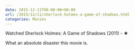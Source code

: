 ```yaml
---
date: 2015-12-11T00:00:00+00:00
url: /2015/12/11/sherlock-holmes-a-game-of-shadows.html
categories: Movies
---
```

Watched Sherlock Holmes: A Game of Shadows (2011) - ★

What an absolute disaster this movie is.



